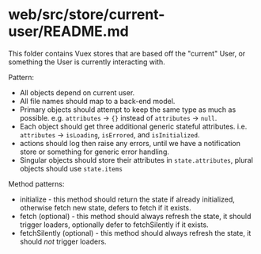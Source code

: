# web/src/store/current-user/README.md

This folder contains Vuex stores that are based off the "current" User, or something the User is currently interacting with.

Pattern:

- All objects depend on current user.
- All file names should map to a back-end model.
- Primary objects should attempt to keep the same type as much as possible. e.g. `attributes` -> `{}` instead of `attributes` -> `null`.
- Each object should get three additional generic stateful attributes. i.e. `attributes` -> `isLoading`, `isErrored`, and `isInitialized`.
- actions should log then raise any errors, until we have a notification store or something for generic error handling.
- Singular objects should store their attributes in `state.attributes`, plural objects should use `state.items`

Method patterns:

- initialize - this method should return the state if already initialized, otherwise fetch new state, defers to fetch if it exists.
- fetch (optional) - this method should always refresh the state, it should trigger loaders, optionally defer to fetchSilently if it exists.
- fetchSilently (optional) - this method should always refresh the state, it should _not_ trigger loaders.
